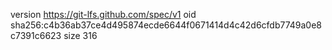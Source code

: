 version https://git-lfs.github.com/spec/v1
oid sha256:c4b36ab37ce4d495874ecde6644f0671414d4c42d6cfdb7749a0e8c7391c6623
size 316
